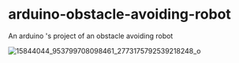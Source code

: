 # arduino-obstacle-avoiding-robot
An arduino 's project of an obstacle avoiding robot

![15844044_953799708098461_2773175792539218248_o](https://user-images.githubusercontent.com/58741178/86548469-bc175000-bef9-11ea-9e04-985e60e111f3.jpg)

